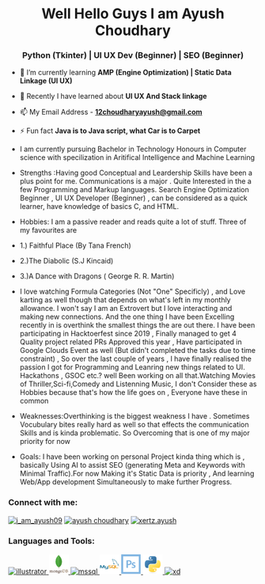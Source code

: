 <h1 align="center">Well Hello Guys I am Ayush Choudhary</h1>
<h3 align="center">Python (Tkinter) | UI UX Dev (Beginner) | SEO (Beginner)</h3>

- 🌱 I’m currently learning **AMP (Engine Optimization) | Static Data Linkage (UI UX)**

- 💬 Recently I have learned about **UI UX And Stack linkage**

- 📫 My Email Address - **12choudharyayush@gmail.com**

- ⚡ Fun fact **Java is to Java script, what Car is to Carpet**

- I am currently pursuing Bachelor in Technology Honours in Computer science with specilization in Aritifical Intelligence and Machine Learning

- Strengths :Having good Conceptual and Leardership Skills have been a plus point for me. Communications is a major . Quite Interested in the a few Programming and Markup languages. Search Engine Optimization Beginner , UI UX Developer (Beginner) , can be considered as a quick learner, have knowledge of basics C, and HTML.

- Hobbies: I am a passive reader and reads quite a lot of stuff. Three of my favourites are 
- 1.) Faithful Place (By Tana French)
- 2.)The Diabolic (S.J Kincaid)
- 3.)A Dance with Dragons  ( George R. R. Martin)

- I love watching Formula Categories (Not "One" Specificly) , and Love karting as well though that depends on what's left in my monthly allowance. I won't say I am an Extrovert but I love interacting and making new connections. And the one thing I have been Excelling recently in is overthink the smallest things the are out there. I have been participating in Hacktoerfest since 2019 , Finally managed to get 4 Quality project related PRs Approved this year , Have participated in Google Clouds Event as well (But didn't completed the tasks due to time constraint) , So over the last couple of years , I have finally realised the passion I got for Programming and Leanring new things related to UI.
Hackathons , GSOC etc.? well Been working on all that.Watching Movies of Thriller,Sci-fi,Comedy and Listenning Music, I don't Consider these as Hobbies because that's how the life goes on , Everyone have these in common

- Weaknesses:Overthinking is the biggest weakness I have . Sometimes Vocubulary bites really hard as well so that effects the communication Skills and is kinda problematic. So Overcoming that is one of my major priority for now

- Goals: I have been working on personal Project kinda thing which is , basically Using AI to assist SEO (generating Meta and Keywords with Minimal Traffic).For now Making it's Static Data is priority , And learning Web/App development Simultaneously to make further Progress. 

<h3 align="left">Connect with me:</h3>
<p align="left">
<a href="https://twitter.com/i_am_ayush09" target="blank"><img align="center" src="https://raw.githubusercontent.com/rahuldkjain/github-profile-readme-generator/master/src/images/icons/Social/twitter.svg" alt="i_am_ayush09" height="30" width="40" /></a>
<a href="https://linkedin.com/in/ayush choudhary" target="blank"><img align="center" src="https://raw.githubusercontent.com/rahuldkjain/github-profile-readme-generator/master/src/images/icons/Social/linked-in-alt.svg" alt="ayush choudhary" height="30" width="40" /></a>
<a href="https://instagram.com/xertz.ayush" target="blank"><img align="center" src="https://raw.githubusercontent.com/rahuldkjain/github-profile-readme-generator/master/src/images/icons/Social/instagram.svg" alt="xertz.ayush" height="30" width="40" /></a>
</p>

<h3 align="left">Languages and Tools:</h3>
<p align="left"> <a href="https://www.adobe.com/in/products/illustrator.html" target="_blank" rel="noreferrer"> <img src="https://www.vectorlogo.zone/logos/adobe_illustrator/adobe_illustrator-icon.svg" alt="illustrator" width="40" height="40"/> </a> <a href="https://www.mongodb.com/" target="_blank" rel="noreferrer"> <img src="https://raw.githubusercontent.com/devicons/devicon/master/icons/mongodb/mongodb-original-wordmark.svg" alt="mongodb" width="40" height="40"/> </a> <a href="https://www.microsoft.com/en-us/sql-server" target="_blank" rel="noreferrer"> <img src="https://www.svgrepo.com/show/303229/microsoft-sql-server-logo.svg" alt="mssql" width="40" height="40"/> </a> <a href="https://www.mysql.com/" target="_blank" rel="noreferrer"> <img src="https://raw.githubusercontent.com/devicons/devicon/master/icons/mysql/mysql-original-wordmark.svg" alt="mysql" width="40" height="40"/> </a> <a href="https://www.photoshop.com/en" target="_blank" rel="noreferrer"> <img src="https://raw.githubusercontent.com/devicons/devicon/master/icons/photoshop/photoshop-line.svg" alt="photoshop" width="40" height="40"/> </a> <a href="https://www.python.org" target="_blank" rel="noreferrer"> <img src="https://raw.githubusercontent.com/devicons/devicon/master/icons/python/python-original.svg" alt="python" width="40" height="40"/> </a> <a href="https://www.adobe.com/products/xd.html" target="_blank" rel="noreferrer"> <img src="https://cdn.worldvectorlogo.com/logos/adobe-xd.svg" alt="xd" width="40" height="40"/> </a> </p>

